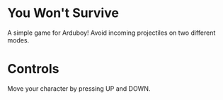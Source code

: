 # You Won't Survive

A simple game for Arduboy! Avoid incoming projectiles on two different modes.

# Controls

Move your character by pressing UP and DOWN.
